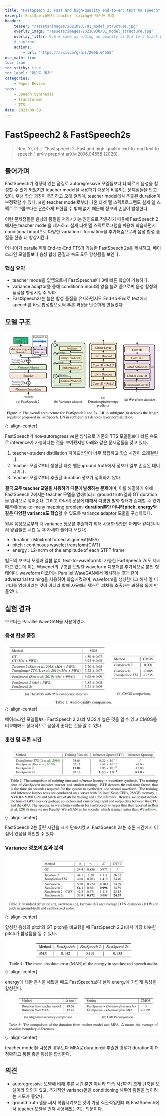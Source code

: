 ```yaml
---
title: "FastSpeech 2: Fast and high-quality end-to-end text to speech"
excerpt: FastSpeech에서 teacher forcing을 제거한 모델
header:
    teaser: "/assets/images/20210930/01_model_structure.jpg"
    overlay_image: "/assets/images/20210930/01_model_structure.jpg"
    overlay_filter: 0.5 # same as adding an opacity of 0.5 to a black background
    # caption: 
    actions:
        - url: "https://arxiv.org/abs/2006.04558"
use_math: true
toc: true
toc_sticky: true
toc_label: "페이지 목차"
categories: 
    - Paper Review
tags: 
    - Speech Synthesis
    - Transformer
    - TTS
date: 2021-09-30
---
```


# FastSpeech2 & FastSpeech2s

> Ren, Yi, et al. "Fastspeech 2: Fast and high-quality end-to-end text to speech." arXiv preprint arXiv:2006.04558 (2020).

## 들어가며

FastSpeech가 경쟁력 있는 품질로 autoregressive 모델들보다 더 빠르게 음성을 합성할 수 있게 되었지만 teacher model을 사용하기 때문에 비롯되는 문제점들을 안고 있다. 우선 학습 과정이 복잡하고 오래 걸리며, teacher model에서 추출된 duration이 부정확할 수 있다. 또한 teacher model로부터 나온 타겟 멜 스펙트로그램도 실제 멜 스펙트로그램보다는 단순하게 표현될 수 밖에 없기 때문에 정보의 손실이 발생한다. 

이런 문제점들은 음성의 품질을 저하시키는 원인으로 작용하기 때문에 FastSpeech 2에서는 teacher model을 제거하고 실제 타겟 멜 스펙트로그램을 이용해 학습하면서 conditional input으로 다양한 variation information을 추가해줌으로써 음성 합성 품질을 한층 더 향상시킨다.

더 나아가 parallel하게 End-to-End TTS가 가능한 FastSpeech 2s를 제시하고, 베이스라인 모델들보다 음성 합성 품질과 속도 모두 향상됨을 보인다.

### 핵심 요약

- teacher model을 없앰으로써 FastSpeech보다 3배 빠른 학습이 가능하다.
- variance adaptor를 통해 conditional input의 양을 늘려 줌으로써 음성 합성의 품질을 향상시킬 수 있다.
- FastSpeech2s는 높은 합성 품질을 유지하면서도 End-to-End로 text에서 speech를 바로 합성함으로써 추론 과정을 단순하게 만들었다.

## 모델 구조

![model structure](/assets/images/20210930/01_model_structure.jpg){: .align-center}  

FastSpeech가 non-autoregressive한 방식으로 기존의 TTS 모델들보다 빠른 속도로 inference가 가능하다는 것을 보여줬지만 아래와 같은 문제점들을 갖고 있다.

1. teacher-student distillation 파이프라인이 너무 복잡하고 학습 시간이 오래걸린다.
2. teacher 모델로부터 생성된 타겟 멜은 ground truth에서 정보가 일부 손실된 데이터이다.
3. teacher 모델로부터 추출된 duration 정보가 정확하지 않다.

**결국 모두 teacher 모델을 사용하기 때문에 발생하는 문제**이며, 이를 해결하기 위해 FastSpeech 2에서는 teacher 모델을 없애버리고 ground truth 멜과 GT duration을 입력으로 넣어준다. 그리고 하나의 문장에 대해서 다양한 발화 형태가 존재할 수 있기 때문에(one-to-many mapping problem) **duration뿐만 아니라 pitch, energy와 같은 다양한 variance도 학습**할 수 있도록 variance adaptor 모듈을 구성하였다.

원본 음성으로부터 각 variance 정보를 추출하기 위해 사용한 방법은 아래와 같다(각각의 방법들은 시간 날 때 자세히 들여다 보겠다).

- duration : Montreal forced alignment(MFA)
- pitch : continuous wavelet transform(CWT)
- energy : L2-norm of the amplitude of each STFT frame

별도의 보코더 모델과 결합 없이 text-to-waveform이 가능한 FastSpeech 2s도 제시하고 있는데 이는 Wavenet의 구조를 모방한 waveform 디코더를 추가적으로 붙인 형태이다. waveform 디코더는 Parallel WaveGAN에서 제시하는 것과 같이 adversarial training을 사용하여 학습시켰으며, waveform을 생성한다고 해서 멜 디코더를 없애버리는 것이 아니라 함께 사용해서 텍스트 피쳐를 추출하는 과정을 돕게 만들었다. 

## 실험 결과

보코더는 Parallel WaveGAN을 사용하였다.

### 음성 합성 품질

![audio quality](/assets/images/20210930/02_audio_quality.jpg){: .align-center}  

베이스라인 모델들보다 FastSpeech 2,2s의 MOS가 높은 것을 알 수 있고 CMOS를 비교해봐도 상대적으로 음질이 좋다는 것을 알 수 있다. 

### 훈련 및 추론 시간

![training and inference time](/assets/images/20210930/03_training_inference_time.jpg){: .align-center}  

FastSpeech 2는 훈련 시간을 크게 단축시켰고, FastSpeech 2s는 추론 시간에서 이점이 있음을 확인할 수 있다.

### Variance 정보의 효과 분석

![variance analysis](/assets/images/20210930/04_variance_analysis.jpg){: .align-center}  

합성한 음성의 pitch와 GT pitch를 비교했을 때 FastSpeech 2,2s에서 가장 비슷한 pitch가 합성됨을 알 수 있다.

![energy analysis](/assets/images/20210930/05_energy_analysis.jpg){: .align-center}  

energy에 대한 분석을 해봤을 때도 FastSpeech보다 실제 energy에 가깝게 음성을 합성한다.

![duration analysis](/assets/images/20210930/06_duration_analysis.jpg){: .align-center}  

teacher model을 사용한 경우보다 MFA로 duration을 추출한 경우가 duration이 더 정확하고 품질 좋은 음성을 합성한다.

## 의견

- autoregressive 모델에 비해 추론 시간 뿐만 아니라 학습 시간까지 크게 단축된 모델이라 의의가 있고, 추가적인 variance들을 conditioning 해주어 음질을 높이려는 시도가 좋았다.
- ground truth 멜을 써서 학습시켜보는 것이 가장 직관적일텐데 왜 FastSpeech에서 teacher 모델을 먼저 사용해봤는지는 의문이다.